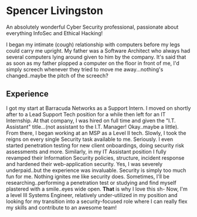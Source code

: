 # Spencer Livingston

An absolutely wonderful Cyber Security professional, passionate about everything InfoSec and Ethical Hacking!

I began my intimate (cough) relationship with computers before my legs could carry me upright. My father was a Software Architect who always had several computers lying around given to him by the company. It's said that as soon as my father plopped a computer on the floor in front of me, I'd simply screech whenever they tried to move me away...nothing's changed..maybe the pitch of the screech?

## Experience

I got my start at Barracuda Networks as a Support Intern. I moved on shortly after to a Lead Support Tech position for a while then left for an IT Internship. At that company, I was hired on full time and given the "I.T. Assistant" title...(not assistant to the I.T. Manager! Okay..maybe a little). From there, I began working at an MSP as a Level II tech. Slowly, I took the reigns on every single Security task available to me. Seriously. I even started penetration testing for new client onboardings, doing security risk assessments and more. Similarly, in my IT Assistant position I fully revamped their Information Security policies, structure, incident response and hardened their web-application security. Yes, I was severely underpaid..but the experience was invaluable.
Security is simply too much fun for me. Nothing ignites me like security does. Sometimes, I'll be researching..performing a penetration test or studying and find myself plastered with a smile..eyes wide open. **That** is why I love this sh-
Now, I'm a level III Systems Engineer, relatively under-utilized in my position and looking for my transition into a security-focused role where I can really flex my skills and contribute to an awesome team!
